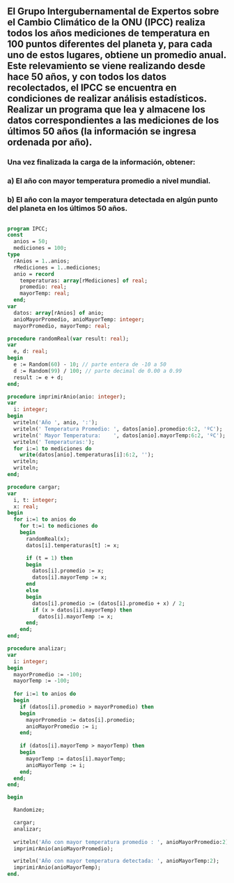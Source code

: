 ## El Grupo Intergubernamental de Expertos sobre el Cambio Climático de la ONU (IPCC) realiza todos los años mediciones de temperatura en 100 puntos diferentes del planeta y, para cada uno de estos lugares, obtiene un promedio anual. Este relevamiento se viene realizando desde hace 50 años, y con todos los datos recolectados, el IPCC se encuentra en condiciones de realizar análisis estadísticos. Realizar un programa que lea y almacene los datos correspondientes a las mediciones de los últimos 50 años (la información se ingresa ordenada por año).

### Una vez finalizada la carga de la información, obtener:
### a) El año con mayor temperatura promedio a nivel mundial.
### b) El año con la mayor temperatura detectada en algún punto del planeta en los últimos 50 años.
##

```pascal
program IPCC;
const
  anios = 50;
  mediciones = 100;
type
  rAnios = 1..anios;
  rMediciones = 1..mediciones;
  anio = record
    temperaturas: array[rMediciones] of real;
    promedio: real;
    mayorTemp: real;
  end;
var
  datos: array[rAnios] of anio;
  anioMayorPromedio, anioMayorTemp: integer;
  mayorPromedio, mayorTemp: real;

procedure randomReal(var result: real);
var
  e, d: real;
begin
  e := Random(60) - 10; // parte entera de -10 a 50
  d := Random(99) / 100; // parte decimal de 0.00 a 0.99
  result := e + d;
end;

procedure imprimirAnio(anio: integer);
var
  i: integer;
begin
  writeln('Año ', anio, ':');
  writeln(' Temperatura Promedio: ', datos[anio].promedio:6:2, 'ºC');
  writeln(' Mayor Temperatura:    ', datos[anio].mayorTemp:6:2, 'ºC');
  writeln(' Temperaturas:');
  for i:=1 to mediciones do
    write(datos[anio].temperaturas[i]:6:2, '');
  writeln;
  writeln;
end;

procedure cargar;
var
  i, t: integer;
  x: real;
begin
  for i:=1 to anios do
    for t:=1 to mediciones do
    begin
      randomReal(x);
      datos[i].temperaturas[t] := x;

      if (t = 1) then
      begin
        datos[i].promedio := x;
        datos[i].mayorTemp := x;
      end
      else
      begin
        datos[i].promedio := (datos[i].promedio + x) / 2;
        if (x > datos[i].mayorTemp) then
          datos[i].mayorTemp := x;
      end;
    end;
end;

procedure analizar;
var
  i: integer;
begin
  mayorPromedio := -100;
  mayorTemp := -100;
  
  for i:=1 to anios do
  begin
    if (datos[i].promedio > mayorPromedio) then
    begin
      mayorPromedio := datos[i].promedio;
      anioMayorPromedio := i;
    end;
    
    if (datos[i].mayorTemp > mayorTemp) then
    begin
      mayorTemp := datos[i].mayorTemp;
      anioMayorTemp := i;
    end;
  end;
end;

begin

  Randomize;

  cargar;
  analizar;
  
  writeln('Año con mayor temperatura promedio : ', anioMayorPromedio:2);
  imprimirAnio(anioMayorPromedio);

  writeln('Año con mayor temperatura detectada: ', anioMayorTemp:2);
  imprimirAnio(anioMayorTemp);
end.
```